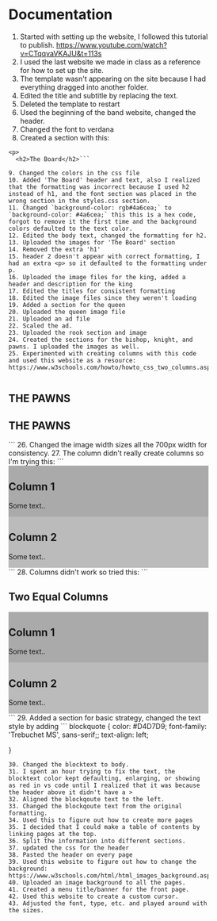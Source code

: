 # Documentation
1. Started with setting up the website, I followed this tutorial to publish. https://www.youtube.com/watch?v=CTqqvaVKAJU&t=113s
2. I used the last website we made in class as a reference for how to set up the site.
3. The template wasn't appearing on the site because I had everything dragged into another folder.
4. Edited the title and subtitle by replacing the text.
5. Deleted the template to restart
6. Used the beginning of the band website, changed the header.
7. Changed the font to verdana
8. Created a section with this:
```</h1>
<p>
  <h2>The Board</h2>```

9. Changed the colors in the css file
10. Added 'The Board' header and text, also I realized that the formatting was incorrect because I used h2 instead of h1, and the font section was placed in the wrong section in the styles.css section.
11. Changed `background-color: rgb#4a6cea;` to `background-color: #4a6cea;` this this is a hex code, forgot to remove it the first time and the background colors defaulted to the text color.
12. Edited the body text, changed the formatting for h2.
13. Uploaded the images for 'The Board' section
14. Removed the extra 'h1'
15. header 2 doesn't appear with correct formatting, I had an extra <p> so it defaulted to the formatting under p.
16. Uploaded the image files for the king, added a header and description for the king
17. Edited the titles for consistent formatting
18. Edited the image files since they weren't loading
19. Added a section for the queen
20. Uploaded the queen image file
21. Uploaded an ad file
22. Scaled the ad.
23. Uploaded the rook section and image
24. Created the sections for the bishop, knight, and pawns. I uploaded the images as well.
25. Experimented with creating columns with this code and used this website as a resource: https://www.w3schools.com/howto/howto_css_two_columns.asp 
```
  <div class="row">
    <div class="column"></div>
    <h2>     THE PAWNS</h2
    <div class="column"></div>
    <h2>     THE PAWNS</h2
  </div>
```
26. Changed the image width sizes all the 700px width for consistency.
27. The column didn't really create columns so I'm trying this:
```<div class="row">
  <div class="column" style="background-color:#aaa;">
    <h2>Column 1</h2>
    <p>Some text..</p>
  </div>
  <div class="column" style="background-color:#bbb;">
    <h2>Column 2</h2>
    <p>Some text..</p>
  </div>
</div>```
28. Columns didn't work so tried this:
```
<meta name="viewport" content="width=device-width, initial-scale=1">
<style>
* {
  box-sizing: border-box;
}

.column {
  float: left;
  width: 50%;
  padding: 10px;
  height: 300px; 

.row:after {
  content: "";
  display: table;
  clear: both;
}
</style>
</head>
<body>

<h2>Two Equal Columns</h2>

<div class="row">
  <div class="column" style="background-color:#aaa;">
    <h2>Column 1</h2>
    <p>Some text..</p>
  </div>
  <div class="column" style="background-color:#bbb;">
    <h2>Column 2</h2>
    <p>Some text..</p>
  </div>
</div>
```
29. Added a section for basic strategy, changed the text style by adding
```
blockquote {
    color: #D4D7D9;
    font-family: 'Trebuchet MS', sans-serif;;
    text-align: left;

  }
```
30. Changed the blocktext to body.
31. I spent an hour trying to fix the text, the blocktext color kept defaulting, enlarging, or showing as red in vs code until I realized that it was because the header above it didn't have a >
32. Aligned the blockqoute text to the left.
33. Changed the blockqoute text from the original formatting.
34. Used this to figure out how to create more pages
35. I decided that I could make a table of contents by linking pages at the top.
36. Split the information into different sections.
37. updated the css for the header
38. Pasted the header on every page
39. Used this website to figure out how to change the background: https://www.w3schools.com/html/html_images_background.asp
40. Uploaded an image background to all the pages.
41. Created a menu title/banner for the front page.
42. Used this website to create a custom cursor.
43. Adjusted the font, type, etc. and played around with the sizes.